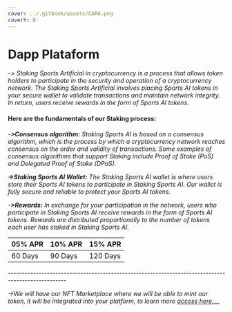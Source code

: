 ```yaml
---
cover: ../.gitbook/assets/CAPA.png
coverY: 0
---
```


# Dapp Plataform

\-_> Staking Sports Artificial in cryptocurrency is a process that allows token holders to participate in the security and operation of a cryptocurrency network. The Staking Sports Artificial involves placing Sports AI tokens in your secure wallet to validate transactions and maintain network integrity. In return, users receive rewards in the form of Sports AI tokens._

#### Here are the fundamentals of our Staking process:

_-**>Consensus algorithm:** Staking Sports AI is based on a consensus algorithm, which is the process by which a cryptocurrency network reaches consensus on the order and validity of transactions. Some examples of consensus algorithms that support Staking include Proof of Stake (PoS) and Delegated Proof of Stake (DPoS)._

_**->Staking Sports AI Wallet:** The Staking Sports AI wallet is where users store their Sports AI tokens to participate in Staking Sports AI. Our wallet is fully secure and reliable to protect your Sports AI tokens._

_-**>Rewards:** In exchange for your participation in the network, users who participate in Staking Sports AI receive rewards in the form of Sports AI tokens. Rewards are distributed proportionally to the number of tokens each user has staked in Staking Sports AI._

| 05% APR  | 10% APR | 15% APR  |
| -------- | ------- | -------- |
| 60 Days  | 90 Days | 120 Days |

_---------------------------------------------------------------------------------------------------_

_->We will have our NFT Marketplace where we will be able to mint our token, it will be integrated into your platform, to learn more_ [_access here._](page-2.md)__
